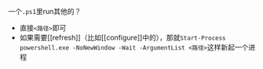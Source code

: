 一个`.ps1`里run其他的？
- 直接`<路径>`即可
- 如果需要[[refresh]]（比如[[configure]]中的），那就`Start-Process powershell.exe -NoNewWindow -Wait -ArgumentList <路径>`这样新起一个进程